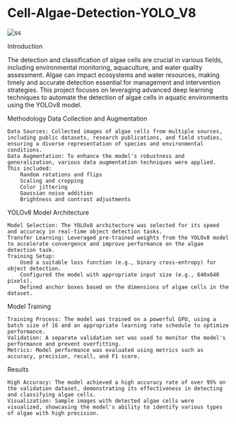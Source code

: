 # Cell-Algae-Detection-YOLO_V8

![ss](https://github.com/user-attachments/assets/6089e41d-3bfb-4199-ae7d-e37bec4b09a5)

Introduction

The detection and classification of algae cells are crucial in various fields, including environmental monitoring, aquaculture, and water quality assessment. Algae can impact ecosystems and water resources, making timely and accurate detection essential for management and intervention strategies. This project focuses on leveraging advanced deep learning techniques to automate the detection of algae cells in aquatic environments using the YOLOv8 model.

Methodology
Data Collection and Augmentation

    Data Sources: Collected images of algae cells from multiple sources, including public datasets, research publications, and field studies, ensuring a diverse representation of species and environmental conditions.
    Data Augmentation: To enhance the model's robustness and generalization, various data augmentation techniques were applied. This included:
        Random rotations and flips
        Scaling and cropping
        Color jittering
        Gaussian noise addition
        Brightness and contrast adjustments

YOLOv8 Model Architecture

    Model Selection: The YOLOv8 architecture was selected for its speed and accuracy in real-time object detection tasks.
    Transfer Learning: Leveraged pre-trained weights from the YOLOv8 model to accelerate convergence and improve performance on the algae detection task.
    Training Setup:
        Used a suitable loss function (e.g., binary cross-entropy) for object detection.
        Configured the model with appropriate input size (e.g., 640x640 pixels).
        Defined anchor boxes based on the dimensions of algae cells in the dataset.

Model Training

    Training Process: The model was trained on a powerful GPU, using a batch size of 16 and an appropriate learning rate schedule to optimize performance.
    Validation: A separate validation set was used to monitor the model's performance and prevent overfitting.
    Metrics: Model performance was evaluated using metrics such as accuracy, precision, recall, and F1 score.

Results

    High Accuracy: The model achieved a high accuracy rate of over 95% on the validation dataset, demonstrating its effectiveness in detecting and classifying algae cells.
    Visualization: Sample images with detected algae cells were visualized, showcasing the model's ability to identify various types of algae with high precision.

